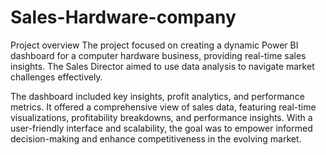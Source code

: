 # Sales-Hardware-company


Project overview
The project focused on creating a dynamic Power BI dashboard for a computer hardware business, providing real-time sales insights. The Sales Director aimed to use data analysis to navigate market challenges effectively.

The dashboard included key insights, profit analytics, and performance metrics. It offered a comprehensive view of sales data, featuring real-time visualizations, profitability breakdowns, and performance insights. With a user-friendly interface and scalability, the goal was to empower informed decision-making and enhance competitiveness in the evolving market.
